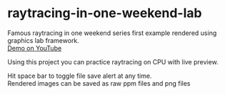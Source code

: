 # raytracing-in-one-weekend-lab
Famous raytracing in one weekend series first example rendered using graphics lab framework.  
[Demo on YouTube](https://www.youtube.com/watch?v=9zTTyxpE0AM)

Using this project you can practice raytracing on CPU with live preview.  
  
Hit space bar to toggle file save alert at any time.  
Rendered images can be saved as raw ppm files and png files
